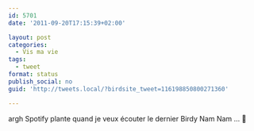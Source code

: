 ```yaml
---
id: 5701
date: '2011-09-20T17:15:39+02:00'

layout: post
categories:
  - Vis ma vie
tags:
  - tweet
format: status
publish_social: no
guid: 'http://tweets.local/?birdsite_tweet=116198850800271360'

---
```


argh Spotify plante quand je veux écouter le dernier Birdy Nam Nam … 🙁
